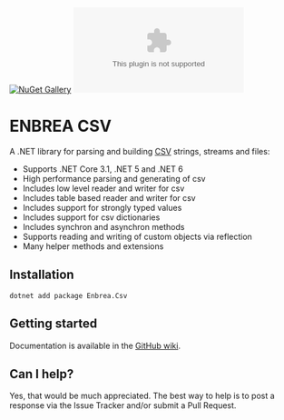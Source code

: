 [![NuGet Gallery](https://img.shields.io/badge/NuGet%20Gallery-enbrea.csv-blue.svg)](https://www.nuget.org/packages/Enbrea.Csv/)
![GitHub](https://img.shields.io/github/license/enbrea/enbrea.csv)

# ENBREA CSV

A .NET library for parsing and building [CSV](https://tools.ietf.org/html/rfc4180) strings, streams and files:

+ Supports .NET Core 3.1, .NET 5 and .NET 6
+ High performance parsing and generating of csv
+ Includes low level reader and writer for csv
+ Includes table based reader and writer for csv
+ Includes support for strongly typed values
+ Includes support for csv dictionaries
+ Includes synchron and asynchron methods
+ Supports reading and writing of custom objects via reflection
+ Many helper methods and extensions 

## Installation

```
dotnet add package Enbrea.Csv
```

## Getting started

Documentation is available in the [GitHub wiki](https://github.com/enbrea/enbrea.csv/wiki).

## Can I help?

Yes, that would be much appreciated. The best way to help is to post a response via the Issue Tracker and/or submit a Pull Request.
